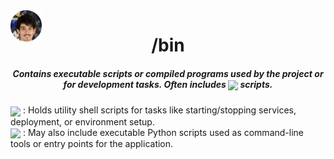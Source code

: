 <img align="center" style='position: fixed' width=50 src="https://github.com/NavajasThomaz/RepositoryModel/blob/main/static/images/3x4Redonda.png?raw=true" />

<div align="center">
<h1>/bin</h1>
</div>

##### <div align="center">Contains executable scripts or compiled programs used by the project or for development tasks. Often includes <img src="https://img.shields.io/badge/shell_script-%23121011.svg?style=for-the-badge&logo=gnu-bash&logoColor=white" target="_blank" width="70" align='center'> scripts.</div>

<div style=display:inline-block>
<img align="center" width=100 src="https://upload.wikimedia.org/wikipedia/commons/thumb/4/4b/Bash_Logo_Colored.svg/120px-Bash_Logo_Colored.svg.png" />
: Holds utility shell scripts for tasks like starting/stopping services, deployment, or environment setup.
</div>
<div>
<img align="center" width=100 src="https://upload.wikimedia.org/wikipedia/commons/thumb/c/c3/Python-logo-notext.svg/100px-Python-logo-notext.svg.png" />
: May also include executable Python scripts used as command-line tools or entry points for the application.
</div>